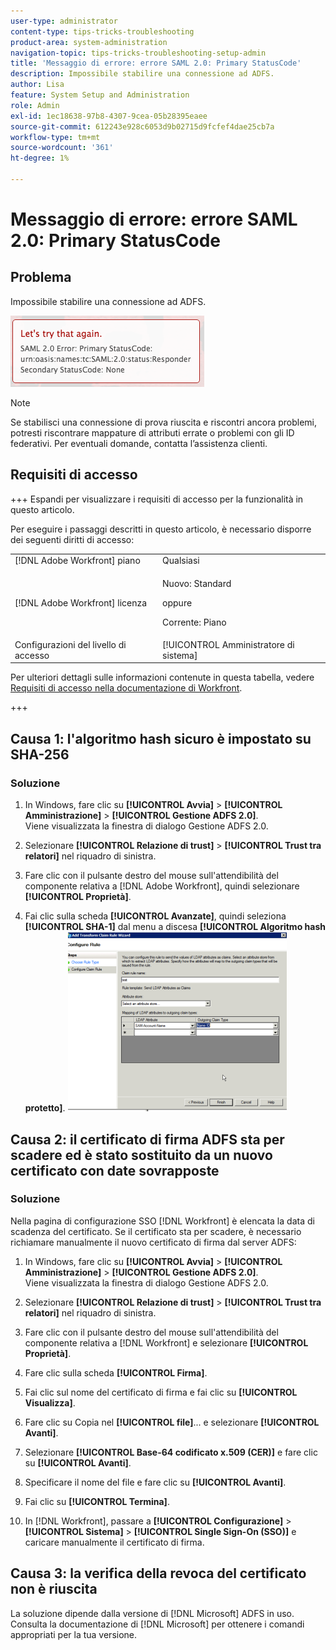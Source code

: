```yaml
---
user-type: administrator
content-type: tips-tricks-troubleshooting
product-area: system-administration
navigation-topic: tips-tricks-troubleshooting-setup-admin
title: 'Messaggio di errore: errore SAML 2.0: Primary StatusCode'
description: Impossibile stabilire una connessione ad ADFS.
author: Lisa
feature: System Setup and Administration
role: Admin
exl-id: 1ec18638-97b8-4307-9cea-05b28395eaee
source-git-commit: 612243e928c6053d9b02715d9fcfef4dae25cb7a
workflow-type: tm+mt
source-wordcount: '361'
ht-degree: 1%

---
```


# Messaggio di errore: errore SAML 2.0: Primary StatusCode

## Problema

Impossibile stabilire una connessione ad ADFS.

![SAML_2.0_Error_Primary_Status_Code.png](assets/saml-2.0-error-primary-status-code.png)

>[!NOTE]
>
>Se stabilisci una connessione di prova riuscita e riscontri ancora problemi, potresti riscontrare mappature di attributi errate o problemi con gli ID federativi. Per eventuali domande, contatta l’assistenza clienti.

## Requisiti di accesso

+++ Espandi per visualizzare i requisiti di accesso per la funzionalità in questo articolo.

Per eseguire i passaggi descritti in questo articolo, è necessario disporre dei seguenti diritti di accesso:

<table style="table-layout:auto"> 
 <col> 
 <col> 
 <tbody> 
  <tr> 
   <td role="rowheader">[!DNL Adobe Workfront] piano</td> 
   <td>Qualsiasi</td> 
  </tr> 
  <tr> 
   <td role="rowheader">[!DNL Adobe Workfront] licenza</td> 
   <td>
   <p>Nuovo: Standard</p>
   <p>oppure</p>
   <p>Corrente: Piano</p></td> 
  </tr> 
  <tr> 
   <td role="rowheader">Configurazioni del livello di accesso</td> 
   <td>[!UICONTROL Amministratore di sistema]</td> 
  </tr> 
 </tbody> 
</table>

Per ulteriori dettagli sulle informazioni contenute in questa tabella, vedere [Requisiti di accesso nella documentazione di Workfront](/help/quicksilver/administration-and-setup/add-users/access-levels-and-object-permissions/access-level-requirements-in-documentation.md).

+++

## Causa 1: l&#39;algoritmo hash sicuro è impostato su SHA-256

### Soluzione

1. In Windows, fare clic su **[!UICONTROL Avvia]** > **[!UICONTROL Amministrazione]** > **[!UICONTROL Gestione ADFS 2.0]**.\
   Viene visualizzata la finestra di dialogo Gestione ADFS 2.0.

1. Selezionare **[!UICONTROL Relazione di trust]** > **[!UICONTROL Trust tra relatori]** nel riquadro di sinistra.

1. Fare clic con il pulsante destro del mouse sull&#39;attendibilità del componente relativa a [!DNL Adobe Workfront], quindi selezionare **[!UICONTROL Proprietà]**.
1. Fai clic sulla scheda **[!UICONTROL Avanzate]**, quindi seleziona **[!UICONTROL SHA-1]** dal menu a discesa **[!UICONTROL Algoritmo hash protetto]**.
   ![SHA-1](assets/1-350x287.png)

## Causa 2: il certificato di firma ADFS sta per scadere ed è stato sostituito da un nuovo certificato con date sovrapposte

### Soluzione

Nella pagina di configurazione SSO [!DNL Workfront] è elencata la data di scadenza del certificato. Se il certificato sta per scadere, è necessario richiamare manualmente il nuovo certificato di firma dal server ADFS:

1. In Windows, fare clic su **[!UICONTROL Avvia]** > **[!UICONTROL Amministrazione]** > **[!UICONTROL Gestione ADFS 2.0]**.\
   Viene visualizzata la finestra di dialogo Gestione ADFS 2.0.

1. Selezionare **[!UICONTROL Relazione di trust]** > **[!UICONTROL Trust tra relatori]** nel riquadro di sinistra.

1. Fare clic con il pulsante destro del mouse sull&#39;attendibilità del componente relativa a [!DNL Workfront] e selezionare **[!UICONTROL Proprietà]**.
1. Fare clic sulla scheda **[!UICONTROL Firma]**.
1. Fai clic sul nome del certificato di firma e fai clic su **[!UICONTROL Visualizza]**.
1. Fare clic su Copia nel **[!UICONTROL file]**... e selezionare **[!UICONTROL Avanti]**.

1. Selezionare **[!UICONTROL Base-64 codificato x.509 (CER)]** e fare clic su **[!UICONTROL Avanti]**.

1. Specificare il nome del file e fare clic su **[!UICONTROL Avanti]**.
1. Fai clic su **[!UICONTROL Termina]**.
1. In [!DNL Workfront], passare a **[!UICONTROL Configurazione]** > **[!UICONTROL Sistema]** > **[!UICONTROL Single Sign-On (SSO)]** e caricare manualmente il certificato di firma.

## Causa 3: la verifica della revoca del certificato non è riuscita

La soluzione dipende dalla versione di [!DNL Microsoft] ADFS in uso. Consulta la documentazione di [!DNL Microsoft] per ottenere i comandi appropriati per la tua versione.
